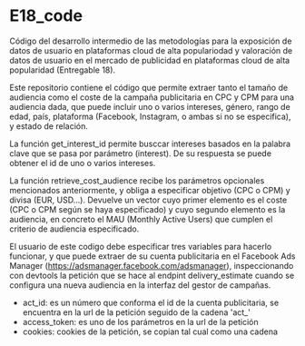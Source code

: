 # E18_code

Código del desarrollo intermedio de las metodologías para la exposición de datos de usuario en plataformas cloud de alta populariodad y valoración de datos de usuario en el mercado de publicidad en plataformas cloud de alta popularidad (Entregable 18).

Este repositorio contiene el código que permite extraer tanto el tamaño de audiencia como el coste de la campaña publicitaria en CPC y CPM para una audiencia dada, que puede incluir uno o varios intereses, género, rango de edad, país, plataforma (Facebook, Instagram, o ambas si no se especifica), y estado de relación.

La función get_interest_id permite busccar intereses basados en la palabra clave que se pasa por parámetro (interest). De su respuesta se puede obtener el id de uno o varios intereses.

La función retrieve_cost_audience recibe los parámetros opcionales mencionados anteriormente, y obliga a especificar objetivo (CPC o CPM) y divisa (EUR, USD...). Devuelve un vector cuyo primer elemento es el coste (CPC o CPM según se haya especificado) y cuyo segundo elemento es la audiencia, en concreto el MAU (Monthly Active Users) que cumplen el criterio de audiencia especificado.

El usuario de este codigo debe especificar tres variables para hacerlo funcionar, y que puede extraer de su cuenta publicitaria en el Facebook Ads Manager (https://adsmanager.facebook.com/adsmanager), inspeccionando con devtools la petición que se hace al endpint delivery_estimate cuando se configura una nueva audiencia en la interfaz del gestor de campañas.

- act_id: es un número que conforma el id de la cuenta publicitaria, se encuentra en la url de la petición seguido de la cadena 'act_'
- access_token: es uno de los parámetros en la url de la petición
- cookies: cookies de la petición, se copian tal cual como una cadena
